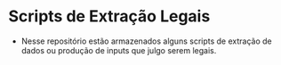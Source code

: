 # Scripts de Extração Legais

 - Nesse repositório estão armazenados alguns scripts de extração de dados ou produção de inputs que julgo serem legais.
